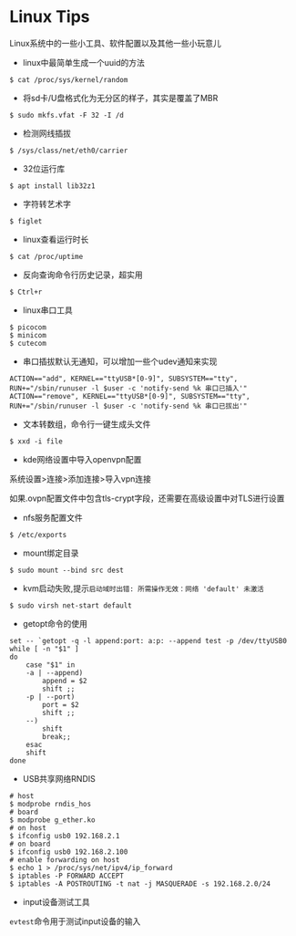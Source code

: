 # Linux Tips

Linux系统中的一些小工具、软件配置以及其他一些小玩意儿

* linux中最简单生成一个uuid的方法

```shell
$ cat /proc/sys/kernel/random
```

* 将sd卡/U盘格式化为无分区的样子，其实是覆盖了MBR

```shell
$ sudo mkfs.vfat -F 32 -I /d
```

* 检测网线插拔

```shell
$ /sys/class/net/eth0/carrier
```

* 32位运行库

```shell
$ apt install lib32z1
```

* 字符转艺术字

```shell
$ figlet
```

* linux查看运行时长

```shell
$ cat /proc/uptime
```

* 反向查询命令行历史记录，超实用

```shell
$ Ctrl+r
```

* linux串口工具

```shell
$ picocom
$ minicom
$ cutecom
```

* 串口插拔默认无通知，可以增加一些个udev通知来实现

```
ACTION=="add", KERNEL=="ttyUSB*[0-9]", SUBSYSTEM=="tty", RUN+="/sbin/runuser -l $user -c 'notify-send %k 串口已插入'"
ACTION=="remove", KERNEL=="ttyUSB*[0-9]", SUBSYSTEM=="tty", RUN+="/sbin/runuser -l $user -c 'notify-send %k 串口已拔出'"
```

* 文本转数组，命令行一键生成头文件

```shell
$ xxd -i file
```

* kde网络设置中导入openvpn配置

系统设置>连接>添加连接>导入vpn连接

如果.ovpn配置文件中包含tls-crypt字段，还需要在高级设置中对TLS进行设置

* nfs服务配置文件

```shell
$ /etc/exports
```

* mount绑定目录

```shell
$ sudo mount --bind src dest
```

* kvm启动失败,提示`启动域时出错: 所需操作无效：网络 'default' 未激活`

```shell
$ sudo virsh net-start default
```

* getopt命令的使用

```shell
set -- `getopt -q -l append:port: a:p: --append test -p /dev/ttyUSB0
while [ -n "$1" ]
do
	case "$1" in
	-a | --append)
		append = $2
		shift ;;
	-p | --port)
		port = $2
		shift ;;
	--)
		shift
		break;;
	esac
	shift
done
```

* USB共享网络RNDIS

```shell
# host
$ modprobe rndis_hos
# board
$ modprobe g_ether.ko
# on host
$ ifconfig usb0 192.168.2.1
# on board
$ ifconfig usb0 192.168.2.100
# enable forwarding on host
$ echo 1 > /proc/sys/net/ipv4/ip_forward
$ iptables -P FORWARD ACCEPT
$ iptables -A POSTROUTING -t nat -j MASQUERADE -s 192.168.2.0/24
```

* input设备测试工具

`evtest`命令用于测试input设备的输入
